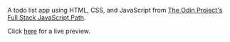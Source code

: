 A todo list app using HTML, CSS, and JavaScript from [The Odin Project's Full Stack JavaScript Path](https://www.theodinproject.com/courses/javascript/lessons/todo-list).

Click [here](https://cineonizer.github.io/todo-list/) for a live preview.